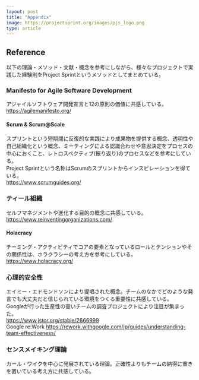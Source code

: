 ```yaml
---
layout: post
title: "Appendix"
image: https://projectsprint.org/images/pjs_logo.png
type: article
---
```


## Reference

以下の理論・メソッド・文献・概念を参考にしながら、様々なプロジェクトで実践した経験則をProject Sprintというメソッドとしてまとめている。

### Manifesto for Agile Software Development

アジャイルソフトウェア開発宣言と12の原則の価値に共感している。  
https://agilemanifesto.org/

#### Scrum & Scrum@Scale

スプリントという短期間に反復的な実践により成果物を提供する概念、透明性や自己組織化という概念、ミーティングによる認識合わせや意思決定をプロセスの中心におくこと、レトロスペクティブ(振り返り)のプロセスなどを参考にしている。  
Project Sprintという名称はScrumのスプリントからインスピレーションを得ている。  
https://www.scrumguides.org/

### ティール組織

セルフマネジメントや進化する目的の概念に共感している。  
https://www.reinventingorganizations.com/

#### Holacracy

チーミング・アクティビティでコアの要素となっているロールとテンションやその関係性は、ホラクラシーの考え方を参考にしている。
https://www.holacracy.org/

### 心理的安全性

エイミー・エドモンドソンにより提唱された概念。チームのなかでどのような発言でも大丈夫だと信じられている環境をつくる重要性に共感している。  
Googleが行った生産性の高いチームの調査プロジェクトにより注目が集まった。  
https://www.jstor.org/stable/2666999  
Google re:Work https://rework.withgoogle.com/jp/guides/understanding-team-effectiveness/

### センスメイキング理論

カール・ワイクを中心に発展されている理論。正確性よりもチームの納得に重きを置いている考え方に共感している。
